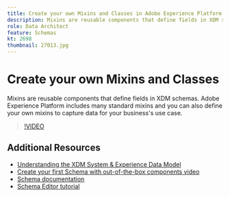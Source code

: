 ```yaml
---
title: Create your own Mixins and Classes in Adobe Experience Platform
description: Mixins are reusable components that define fields in XDM schemas. Adobe Experience Platform includes many standard mixins and you can also define your own mixins to capture data for your business's use case.
role: Data Architect
feature: Schemas
kt: 2698
thumbnail: 27013.jpg
---
```


# Create your own Mixins and Classes

Mixins are reusable components that define fields in XDM schemas. Adobe Experience Platform includes many standard mixins and you can also define your own mixins to capture data for your business's use case.

>[!VIDEO](https://video.tv.adobe.com/v/27013?quality=12&learn=on)

## Additional Resources

* [Understanding the XDM System & Experience Data Model](understanding-the-xdm-system-and-experience-data-model.md)
* [Create your first Schema with out-of-the-box components video](create-your-first-schema-with-out-of-the-box-components.md)
* [Schema documentation](https://www.adobe.io/apis/experienceplatform/home/xdm.html)
* [Schema Editor tutorial](https://www.adobe.com/go/xdm-schema-editor-tutorial-en)
